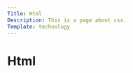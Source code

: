 ```yaml
---
Title: Html
Description: This is a page about css.
Template: technology
---
```

Html
==========================